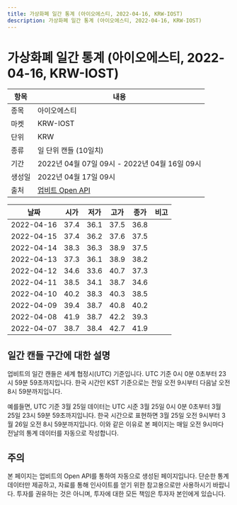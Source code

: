```yaml
---
title: 가상화폐 일간 통계 (아이오에스티, 2022-04-16, KRW-IOST)
description: 가상화폐 일간 통계 (아이오에스티, 2022-04-16, KRW-IOST)
---
```



가상화폐 일간 통계 (아이오에스티, 2022-04-16, KRW-IOST)
===

|항목|내용|
|--|--|
|종목|아이오에스티|
|마켓|KRW-IOST|
|단위|KRW|
|종류|일 단위 캔들 (10일치)|
|기간|2022년 04월 07일 09시 - 2022년 04월 16일 09시|
|생성일|2022년 04월 17일 09시|
|출처|[업비트 Open API](https://docs.upbit.com)|


|날짜|시가|저가|고가|종가|비고|
|--|--|--|--|--|--|
|2022-04-16|37.4|36.1|37.5|36.8|    |
|2022-04-15|37.4|36.2|37.6|37.5|    |
|2022-04-14|38.3|36.3|38.9|37.5|    |
|2022-04-13|37.3|36.1|38.9|38.2|    |
|2022-04-12|34.6|33.6|40.7|37.3|    |
|2022-04-11|38.5|34.1|38.7|34.6|    |
|2022-04-10|40.2|38.3|40.3|38.5|    |
|2022-04-09|39.4|38.7|40.8|40.2|    |
|2022-04-08|41.9|38.7|42.2|39.3|    |
|2022-04-07|38.7|38.4|42.7|41.9|    |


일간 캔들 구간에 대한 설명
---


업비트의 일간 캔들은 세계 협정시(UTC) 기준입니다. 
UTC 기준 0시 0분 0초부터 23시 59분 59초까지입니다. 
한국 시간인 KST 기준으로는 전일 오전 9시부터 다음날 오전 8시 59분까지입니다. 


예를들면, UTC 기준 3월 25일 데이터는 UTC 시준 3월 25일 0시 0분 0초부터 3월 25일 23시 59분 59초까지입니다. 
한국 시간으로 표현하면 3월 25일 오전 9시부터 3월 26일 오전 8시 59분까지입니다. 
이와 같은 이유로 본 페이지는 매일 오전 9시마다 전날의 통계 데이터를 자동으로 작성합니다. 


주의
---


본 페이지는 업비트의 Open API를 통하여 자동으로 생성된 페이지입니다. 
단순한 통계 데이터만 제공하고, 자료를 통해 인사이트를 얻기 위한 참고용으로만 사용하시기 바랍니다. 
투자를 권유하는 것은 아니며, 투자에 대한 모든 책임은 투자자 본인에게 있습니다. 
